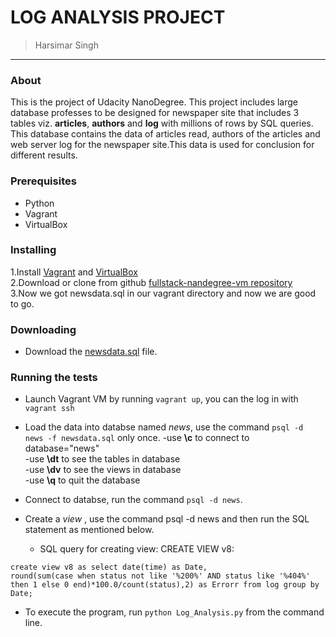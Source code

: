 # LOG ANALYSIS PROJECT

> Harsimar Singh


-----------------------------------------------------------
### About

This is the project of Udacity NanoDegree. This project includes large database professes to be designed for newspaper  site that includes 3 tables viz. **articles**, **authors** and **log** with millions of rows by SQL queries. This database contains the data of articles read, authors of the articles and web server log for the newspaper site.This data is used for conclusion for different results.

### Prerequisites

* Python
* Vagrant
* VirtualBox

### Installing

1.Install [Vagrant](https://www.vagrantup.com/) and [VirtualBox](https://www.virtualbox.org/)<br>
2.Download or clone from github [fullstack-nandegree-vm repository](https://github.com/udacity/fullstack-nanodegree-vm)</br>
3.Now we got newsdata.sql in our vagrant directory and now we are good to go.</br>


### Downloading

* Download the [newsdata.sql](https://d17h27t6h515a5.cloudfront.net/topher/2016/August/57b5f748_newsdata/newsdata.zip) file.


### Running the tests

* Launch Vagrant VM by running `vagrant up`, you can the log in with `vagrant ssh`

* Load the data into databse named *news*, use the command `psql -d news -f newsdata.sql` only once.
    -use **\c** to connect to database="news"<br>
    -use **\dt** to see the tables in database<br>
    -use **\dv** to see the views in database<br>
    -use **\q** to quit the database<br>
* Connect to databse, run the command `psql -d news`.

* Create a *view* , use the command psql -d news and then run the SQL statement as mentioned below.

    * SQL query for creating view: CREATE VIEW v8:
```
create view v8 as select date(time) as Date,
round(sum(case when status not like '%200%' AND status like '%404%' then 1 else 0 end)*100.0/count(status),2) as Errorr from log group by Date;
```

* To execute the program, run `python Log_Analysis.py` from the command line.
